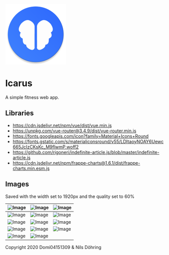 ![Icon](https://raw.githubusercontent.com/Domi04151309/icarus/main/pwa/mipmap-xxxhdpi/ic_launcher.png)

# Icarus
A simple fitness web app.

## Libraries
- https://cdn.jsdelivr.net/npm/vue/dist/vue.min.js
- https://unpkg.com/vue-router@3.4.9/dist/vue-router.min.js
- https://fonts.googleapis.com/icon?family=Material+Icons+Round
- https://fonts.gstatic.com/s/materialiconsround/v55/LDItaoyNOAY6Uewc665JcIzCKsKc_M9flwmP.woff2
- https://github.com/rigoneri/indefinite-article.js/blob/master/indefinite-article.js
- https://cdn.jsdelivr.net/npm/frappe-charts@1.6.1/dist/frappe-charts.min.esm.js

## Images
Saved with the width set to 1920px and the quality set to 60%

| ![Image](https://unsplash.com/photos/F1oeYBKJsdw/download) | ![Image](https://unsplash.com/photos/duvq92-VCZ4/download) | ![Image](https://unsplash.com/photos/pHANr-CpbYM/download) |
| --- | --- | --- |
| ![Image](https://unsplash.com/photos/HlNcigvUi4Q/download) | ![Image](https://unsplash.com/photos/dsT5LGzEuzE/download) | ![Image](https://unsplash.com/photos/N_Y88TWmGwA/download) |
| ![Image](https://unsplash.com/photos/MQUqbmszGGM/download) | ![Image](https://unsplash.com/photos/jUPOXXRNdcA/download) | ![Image](https://unsplash.com/photos/Yizrl9N_eDA/download) |
| ![Image](https://unsplash.com/photos/Yui5vfKHuzs/download) | ![Image](https://unsplash.com/photos/6gbr24z3H5c/download) | ![Image](https://unsplash.com/photos/mjcJ0FFgdWI/download) |
| ![Image](https://unsplash.com/photos/QYa9pWGLajs/download) | ![Image](https://unsplash.com/photos/EerxztHCjM8/download) |

Copyright 2020 Domi04151309 & Nils Döhring
